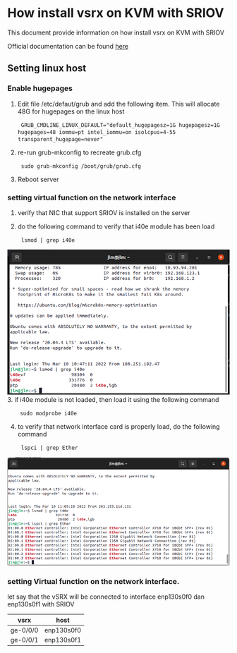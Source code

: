 # How install vsrx on KVM with SRIOV

This document provide information on how install vsrx on KVM with SRIOV

Official documentation can be found [here](https://www.juniper.net/documentation/us/en/software/vsrx/vsrx-consolidated-deployment-guide/index.html)


## Setting linux host
### Enable hugepages
1. Edit file /etc/defaut/grub and add the following item. This will allocate 48G for hugepages on the linux host

        GRUB_CMDLINE_LINUX_DEFAULT="default_hugepagesz=1G hugepagesz=1G hugepages=48 iommu=pt intel_iommu=on isolcpus=4-55 transparent_hugepage=never"
2. re-run grub-mkconfig to recreate grub.cfg

        sudo grub-mkconfig /boot/grub/grub.cfg

3. Reboot server

### setting virtual function on the network interface
1. verify that NIC that support SRIOV is installed on the server
2. do the following command to verify that i40e module has been load

        lsmod | grep i40e

![i40e](i40e_mod.png)
3. if i40e module is not loaded, then load it using the following command

        sudo modprobe i40e

4. to verify that network interface card is properly load, do the following command

        lspci | grep Ether
![sriov_nic](sriov_nic.png)

### setting Virtual function on the network interface.
let say that the vSRX will be connected to interface enp130s0f0 dan enp130s0f1 with SRIOV

vsrx | host
--|--
ge-0/0/0 | enp130s0f0
ge-0/0/1 | enp130s0f1


